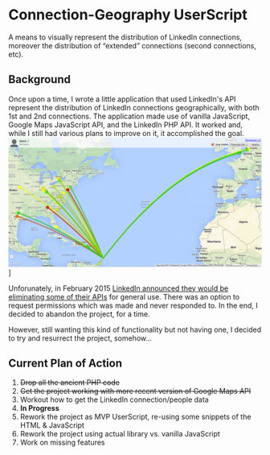 Connection-Geography UserScript
======

A means to visually represent the distribution of LinkedIn connections, moreover the distribution of “extended” connections (second connections, etc). 

Background
------

Once upon a time, I wrote a little application that used LinkedIn's API represent the distribution of LinkedIn connections geographically, with both 1st and 2nd connections. The application made use of vanilla JavaScript, Google Maps JavaScript API, and the LinkedIn PHP API. It worked and, while I still had various plans to improve on it, it accomplished the goal.
<img src="./screenshots/connectgeo_screenshot_20140113.png?raw=true" title="Connection-Geography (original)"  /> 
]

Unforunately, in February 2015 [LinkedIn announced they would be eliminating some of their APIs](https://developer.linkedin.com/blog/posts/2015/developer-program-changes) for general use. There was an option to request permissions which was made and never responded to. In the end, I decided to abandon the project, for a time.

However, still wanting this kind of functionality but not having one, I decided to try and resurrect the project, somehow...

Current Plan of Action
------

 1. ~~Drop all the ancient PHP code~~
 2. ~~Get the project working with more recent version of Google Maps API~~
 3. Workout how to get the LinkedIn connection/people data
   1. **In Progress** 
 4. Rework the project as MVP UserScript, re-using some snippets of the HTML & JavaScript
 5. Rework the project using actual library vs. vanilla JavaScript
 6. Work on missing features
